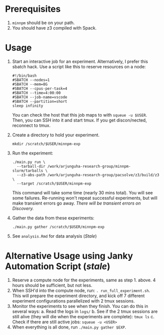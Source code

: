 # Prerequisites

1. `minnpm` should be on your path.
2. You should have z3 compiled with Spack.

# Usage

1. Start an interactive job for an experiment. Alternatively, I prefer this
   sbatch hack. Use a script like this to reserve resources on a node:

   ```
   #!/bin/bash
   #SBATCH --nodes=1
   #SBATCH --mem=8G
   #SBATCH --cpus-per-task=4
   #SBATCH --time=4:00:00
   #SBATCH --job-name=vscode
   #SBATCH --partition=short
   sleep infinity
   ```

   You can check the host that this job maps to with `squeue -u $USER`. Then,
   you can SSH into it and start tmux. If you get discon/nected, reconnect to
   tmux.

2. Create a directory to hold your experiment.
   ```
   mkdir /scratch/$USER/minnpm-exp
   ```

3. Run the experiment:

   ```
   ./main.py run \
     --tarball-dir /work/arjunguha-research-group/minnpm-slurm/tarballs \
     --z3-abs-path /work/arjunguha-research-group/pacsolve/z3/build/z3 \
     --target /scratch/$USER/minnpm-exp
   ```

   This command will take some time (nearly 30 mins total). You will see some
   failures. Re-running won't repeat successful experiments, but will make
   transient errors go away. *There will be transient errors on Discovery.*

5. Gather the data from these experiments:

   ```
   ./main.py gather /scratch/$USER/minnpm-exp
   ```

6. See `analysis.Rmd` for data analysis (*Stale*)


# Alternative Usage using Janky Automation Script (*stale*)

1. Reserve a compute node for the experiments, same as step 1. above. 4 hours should be sufficient, but not less.
2. When SSH'd into the compute node, run: `. run_full_experiment.sh`. This will prepare the experiment directory, and kick off 7 different experiment configurations parallelized with 2 tmux sessions.
3. Monitor the experiments to see when they finish. You can do this in several ways:
   a. Read the logs in `logs/`
   b. See if the 2 tmux sessions are still alive (they will die when the experiments are complete): `tmux ls`
   c. Check if there are still active jobs: `squeue -u <USER>`
4. When everything is all done, run `./main.py gather $EXP`.
